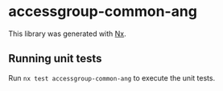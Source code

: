 # accessgroup-common-ang

This library was generated with [Nx](https://nx.dev).

## Running unit tests

Run `nx test accessgroup-common-ang` to execute the unit tests.
